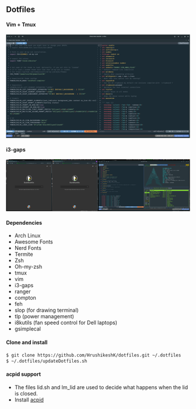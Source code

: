 ## Dotfiles

#### Vim + Tmux

![img01](img01.png)

#### i3-gaps

![img03](img03.png)

#### Dependencies
* Arch Linux
* Awesome Fonts
* Nerd Fonts
* Termite
* Zsh
* Oh-my-zsh
* tmux
* vim
* i3-gaps
* ranger
* compton
* feh
* slop (for drawing terminal)
* tlp (power management)
* i8kutils (fan speed control for Dell laptops)
* gsimplecal

#### Clone and install

```
$ git clone https://github.com/HrushikeshK/dotfiles.git ~/.dotfiles
$ ~/.dotfiles/updateDotfiles.sh
```

#### acpid support
* The files lid.sh and lm_lid are used to decide what happens when the lid is closed.
* Install [acpid](https://wiki.archlinux.org/index.php/acpid)

